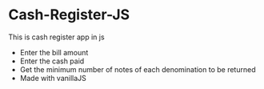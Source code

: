# Cash-Register-JS
 This is cash register app in js 
 - Enter the bill amount
 - Enter the cash paid
 - Get the minimum number of notes of each denomination to be returned
 - Made with vanillaJS
